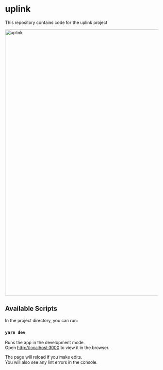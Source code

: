 # uplink

This repository contains code for the uplink project

<img width="875" alt="uplink" src="https://user-images.githubusercontent.com/42708035/102044475-74321880-3e09-11eb-8600-0753e9cce156.png">


## Available Scripts

In the project directory, you can run:

### `yarn dev`

Runs the app in the development mode.\
Open [http://localhost:3000](http://localhost:3000) to view it in the browser.

The page will reload if you make edits.\
You will also see any lint errors in the console.
